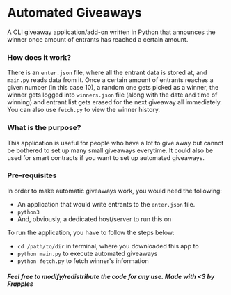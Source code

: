 # Automated Giveaways
A CLI giveaway application/add-on written in Python that announces the winner once amount of entrants has reached a certain amount.

### How does it work?

There is an `enter.json` file, where all the entrant data is stored at, and `main.py` reads data from it. Once a certain amount of entrants reaches a given number (in this case 10), a random one gets picked as a winner, the winner gets logged into `winners.json` file (along with the date and time of winning) and entrant list gets erased for the next giveaway all immediately. You can also use `fetch.py` to view the winner history.

### What is the purpose?

This application is useful for people who have a lot to give away but cannot be bothered to set up many small giveaways everytime. It could also be used for smart contracts if you want to set up automated giveaways. 

### Pre-requisites

In order to make automatic giveaways work, you would need the following:

 - An application that would write entrants to the `enter.json` file.
 - `python3`
 - And, obviously, a dedicated host/server to run this on

To run the application, you have to follow the steps below:

- `cd /path/to/dir` in terminal, where you downloaded this app to
- `python main.py` to execute automated giveaways
- `python fetch.py` to fetch winner's information


##### Feel free to modify/redistribute the code for any use. Made with <3 by Frapples

